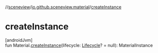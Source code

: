 //[sceneview](../../index.md)/[io.github.sceneview.material](index.md)/[createInstance](create-instance.md)

# createInstance

[androidJvm]\
fun Material.[createInstance](create-instance.md)(lifecycle: [Lifecycle](https://developer.android.com/reference/kotlin/androidx/lifecycle/Lifecycle.html)? = null): MaterialInstance
